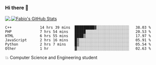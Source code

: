 ### Hi there 👋
<a href="https://github.com/fabiovincenzi/fabiovincenzi">
  <img align="center" src="https://github-readme-stats.vercel.app/api/top-langs/?username=fabiovincenzi&title_color=ffffff&text_color=c9cacc&icon_color=2bbc8a&bg_color=1d1f21&langs_count=3" />
</a>
<a href="https://github.com/fabiovincenzi/fabiovincenzi">
  <img align="center" src="https://github-readme-stats.vercel.app/api?username=fabiovincenzi&show_icons=true&line_height=27&count_private=true&title_color=ffffff&text_color=c9cacc&icon_color=2bbc8a&bg_color=1d1f21" alt="Fabio's GitHub Stats" />
</a>
<!--START_SECTION:waka-->

```text
C++             14 hrs 39 mins  █████████▓░░░░░░░░░░░░░░░   38.03 %
PHP             7 hrs 54 mins   █████░░░░░░░░░░░░░░░░░░░░   20.53 %
HTML            6 hrs 55 mins   ████▒░░░░░░░░░░░░░░░░░░░░   17.97 %
JavaScript      2 hrs 16 mins   █▒░░░░░░░░░░░░░░░░░░░░░░░   05.91 %
Python          2 hrs 7 mins    █▒░░░░░░░░░░░░░░░░░░░░░░░   05.54 %
Other           1 hr            ▓░░░░░░░░░░░░░░░░░░░░░░░░   02.63 %
```

<!--END_SECTION:waka-->

:boom: Computer Science and Engineering student

